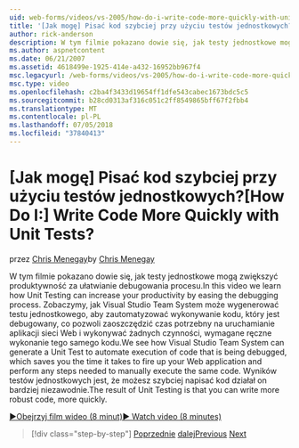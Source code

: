 ```yaml
---
uid: web-forms/videos/vs-2005/how-do-i-write-code-more-quickly-with-unit-tests
title: '[Jak mogę] Pisać kod szybciej przy użyciu testów jednostkowych? | Microsoft Docs'
author: rick-anderson
description: W tym filmie pokazano dowie się, jak testy jednostkowe mogą zwiększyć produktywność za ułatwianie debugowania procesu. Zobaczymy, jak Visual Studio Team System może wygenerować U....
ms.author: aspnetcontent
ms.date: 06/21/2007
ms.assetid: 4618499e-1925-414e-a432-16952bb967f4
msc.legacyurl: /web-forms/videos/vs-2005/how-do-i-write-code-more-quickly-with-unit-tests
msc.type: video
ms.openlocfilehash: c2ba4f3433d19654ff1dfe543cabec1673bdc5c5
ms.sourcegitcommit: b28cd0313af316c051c2ff8549865bff67f2fbb4
ms.translationtype: MT
ms.contentlocale: pl-PL
ms.lasthandoff: 07/05/2018
ms.locfileid: "37840413"
---
```

<a name="how-do-i-write-code-more-quickly-with-unit-tests"></a><span data-ttu-id="120dc-105">[Jak mogę] Pisać kod szybciej przy użyciu testów jednostkowych?</span><span class="sxs-lookup"><span data-stu-id="120dc-105">[How Do I:] Write Code More Quickly with Unit Tests?</span></span>
====================
<span data-ttu-id="120dc-106">przez [Chris Menegay](https://twitter.com/CMenegay)</span><span class="sxs-lookup"><span data-stu-id="120dc-106">by [Chris Menegay](https://twitter.com/CMenegay)</span></span>

<span data-ttu-id="120dc-107">W tym filmie pokazano dowie się, jak testy jednostkowe mogą zwiększyć produktywność za ułatwianie debugowania procesu.</span><span class="sxs-lookup"><span data-stu-id="120dc-107">In this video we learn how Unit Testing can increase your productivity by easing the debugging process.</span></span> <span data-ttu-id="120dc-108">Zobaczymy, jak Visual Studio Team System może wygenerować testu jednostkowego, aby zautomatyzować wykonywanie kodu, który jest debugowany, co pozwoli zaoszczędzić czas potrzebny na uruchamianie aplikacji sieci Web i wykonywać żadnych czynności, wymagane ręczne wykonanie tego samego kodu.</span><span class="sxs-lookup"><span data-stu-id="120dc-108">We see how Visual Studio Team System can generate a Unit Test to automate execution of code that is being debugged, which saves you the time it takes to fire up your Web application and perform any steps needed to manually execute the same code.</span></span> <span data-ttu-id="120dc-109">Wyników testów jednostkowych jest, że możesz szybciej napisać kod działał on bardziej niezawodnie.</span><span class="sxs-lookup"><span data-stu-id="120dc-109">The result of Unit Testing is that you can write more robust code, more quickly.</span></span>

[<span data-ttu-id="120dc-110">&#9654;Obejrzyj film wideo (8 minut)</span><span class="sxs-lookup"><span data-stu-id="120dc-110">&#9654; Watch video (8 minutes)</span></span>](https://channel9.msdn.com/Blogs/ASP-NET-Site-Videos/how-do-i-write-code-more-quickly-with-unit-tests)

> [!div class="step-by-step"]
> <span data-ttu-id="120dc-111">[Poprzednie](how-do-i-create-my-own-bug-work-item.md)
> [dalej](how-do-i-practice-test-driven-development.md)</span><span class="sxs-lookup"><span data-stu-id="120dc-111">[Previous](how-do-i-create-my-own-bug-work-item.md)
[Next](how-do-i-practice-test-driven-development.md)</span></span>

